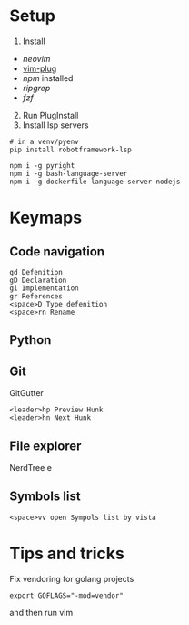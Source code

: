 # Setup

1. Install
- *neovim*
- [vim-plug](https://github.com/junegunn/vim-plug)
- *npm* installed
- *ripgrep*
- *fzf*

2. Run PlugInstall
3. Install lsp servers

```
# in a venv/pyenv
pip install robotframework-lsp

npm i -g pyright
npm i -g bash-language-server
npm i -g dockerfile-language-server-nodejs

```

# Keymaps
## Code navigation
```
gd Defenition
gD Declaration
gi Implementation
gr References
<space>D Type defenition
<space>rn Rename
```

## Python
## Git
GitGutter

```
<leader>hp Preview Hunk
<leader>hn Next Hunk
```

## File explorer
NerdTree <space>e

## Symbols list
```
<space>vv open Sympols list by vista
```

# Tips and tricks
Fix vendoring for golang projects

```
export GOFLAGS="-mod=vendor"
```
and then run vim
